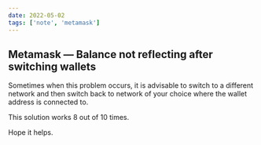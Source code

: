 ```yaml
---
date: 2022-05-02
tags: ['note', 'metamask']
---
```

## Metamask — Balance not reflecting after switching wallets
Sometimes when this problem occurs, it is advisable to switch to a different network and then switch back to network of your choice where the wallet address is connected to. 

This solution works 8 out of 10 times. 

Hope it helps.
